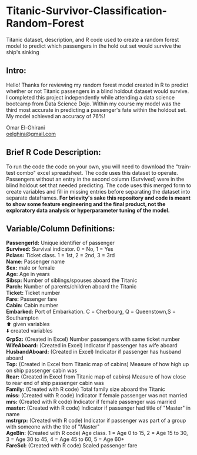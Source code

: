 # Titanic-Survivor-Classification-Random-Forest
Titanic dataset, description, and R code used to create a random forest model to predict which passengers in the hold out set would survive the ship's sinking

## Intro:  
Hello! Thanks for reviewing my random forest model created in R to predict whether or not Titanic passengers in a blind holdout dataset would survive. I completed this project independently while attending a data science bootcamp from Data Science Dojo. Within my course my model was the third most accurate in predicting a passenger's fate within the holdout set. My model achieved an accuracy of 76%!  

Omar El-Ghirani  
oelghira@gmail.com  

## Brief R Code Description:  
To run the code the code on your own, you will need to download the "train-test combo" excel spreadsheet. The code uses this dataset to operate. Passengers without an entry in the second column (Survived) were in the blind holdout set that needed predicting. The code uses this merged form to create variables and fill in missing entries before separating the dataset into separate dataframes. **For brievity's sake this repository and code is meant to show some feature engineering and the final product, not the exploratory data analysis or hyperparameter tuning of the model.**  

## Variable/Column Definitions:  
**PassengerId:** Unique identifier of passenger  
**Survived:** Survival indicator.	0 = No, 1 = Yes  
**Pclass:** Ticket class. 1 = 1st, 2 = 2nd, 3 = 3rd  
**Name:** Passenger name   
**Sex:** male or female   
**Age:** Age in years  
**Sibsp:** Number of siblings/spouses aboard the Titanic  
**Parch:** Number of parents/children aboard the Titanic  
**Ticket:** Ticket number  
**Fare:** Passenger fare  
**Cabin:** Cabin number  
**Embarked:** Port of Embarkation. C = Cherbourg, Q = Queenstown,S = Southampton  
:arrow_up: given variables  
:arrow_down: created variables   
**GrpSz:** (Created in Excel) Number passengers with same ticket number  
**WifeAboard:** (Created in Excel) Indicator if passenger has wife aboard   
**HusbandAboard:**  (Created in Excel) Indicator if passenger has husband aboard    
**Top:** (Created in Excel from Titanic map of cabins) Measure of how high up on ship passenger cabin was  
**Rear:** (Created in Excel from Titanic map of cabins) Measure of how close to rear end of ship passenger cabin was    
**Family:** (Created with R code) Total family size aboard the Titanic    
**miss:** (Created with R code) Indicator if female passenger was not married      
**mrs:**  (Created with R code) Indicator if female passenger was married    
**master:** (Created with R code) Indicator if passenger had title of "Master" in name  
**mstrgrp:** (Created with R code) Indicator if passenger was part of a group with someone with the tite of "Master"  
**AgeBin:** (Created with R code) Age class. 1 = Age 0 to 15, 2 = Age 15 to 30, 3 = Age 30 to 45, 4 = Age 45 to 60, 5 = Age 60+  
**FareScl:** (Created with R code) Scaled passenger fare  






